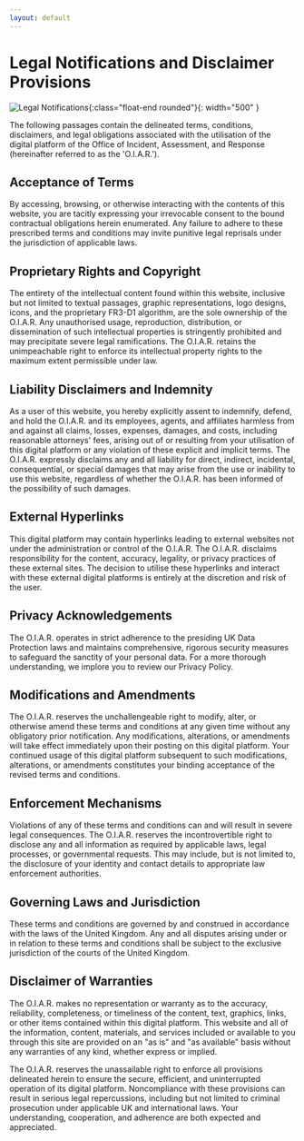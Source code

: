 ```yaml
---
layout: default
---
```


# Legal Notifications and Disclaimer Provisions

![Legal Notifications](/assets/pictures/legals.2.038.jpg){:class="float-end rounded"}{: width="500" }

The following passages contain the delineated terms, conditions, disclaimers, and legal obligations associated with the utilisation of the digital platform of the Office of Incident, Assessment, and Response (hereinafter referred to as the 'O.I.A.R.').

## Acceptance of Terms
By accessing, browsing, or otherwise interacting with the contents of this website, you are tacitly expressing your irrevocable consent to the bound contractual obligations herein enumerated. Any failure to adhere to these prescribed terms and conditions may invite punitive legal reprisals under the jurisdiction of applicable laws.

## Proprietary Rights and Copyright
The entirety of the intellectual content found within this website, inclusive but not limited to textual passages, graphic representations, logo designs, icons, and the proprietary FR3-D1 algorithm, are the sole ownership of the O.I.A.R. Any unauthorised usage, reproduction, distribution, or dissemination of such intellectual properties is stringently prohibited and may precipitate severe legal ramifications. The O.I.A.R. retains the unimpeachable right to enforce its intellectual property rights to the maximum extent permissible under law.

## Liability Disclaimers and Indemnity
As a user of this website, you hereby explicitly assent to indemnify, defend, and hold the O.I.A.R. and its employees, agents, and affiliates harmless from and against all claims, losses, expenses, damages, and costs, including reasonable attorneys' fees, arising out of or resulting from your utilisation of this digital platform or any violation of these explicit and implicit terms. The O.I.A.R. expressly disclaims any and all liability for direct, indirect, incidental, consequential, or special damages that may arise from the use or inability to use this website, regardless of whether the O.I.A.R. has been informed of the possibility of such damages.

## External Hyperlinks
This digital platform may contain hyperlinks leading to external websites not under the administration or control of the O.I.A.R. The O.I.A.R. disclaims responsibility for the content, accuracy, legality, or privacy practices of these external sites. The decision to utilise these hyperlinks and interact with these external digital platforms is entirely at the discretion and risk of the user.

## Privacy Acknowledgements
The O.I.A.R. operates in strict adherence to the presiding UK Data Protection laws and maintains comprehensive, rigorous security measures to safeguard the sanctity of your personal data. For a more thorough understanding, we implore you to review our Privacy Policy.

## Modifications and Amendments
The O.I.A.R. reserves the unchallengeable right to modify, alter, or otherwise amend these terms and conditions at any given time without any obligatory prior notification. Any modifications, alterations, or amendments will take effect immediately upon their posting on this digital platform. Your continued usage of this digital platform subsequent to such modifications, alterations, or amendments constitutes your binding acceptance of the revised terms and conditions.

## Enforcement Mechanisms
Violations of any of these terms and conditions can and will result in severe legal consequences. The O.I.A.R. reserves the incontrovertible right to disclose any and all information as required by applicable laws, legal processes, or governmental requests. This may include, but is not limited to, the disclosure of your identity and contact details to appropriate law enforcement authorities.

## Governing Laws and Jurisdiction
These terms and conditions are governed by and construed in accordance with the laws of the United Kingdom. Any and all disputes arising under or in relation to these terms and conditions shall be subject to the exclusive jurisdiction of the courts of the United Kingdom.

## Disclaimer of Warranties
The O.I.A.R. makes no representation or warranty as to the accuracy, reliability, completeness, or timeliness of the content, text, graphics, links, or other items contained within this digital platform. This website and all of the information, content, materials, and services included or available to you through this site are provided on an "as is" and "as available" basis without any warranties of any kind, whether express or implied.

The O.I.A.R. reserves the unassailable right to enforce all provisions delineated herein to ensure the secure, efficient, and uninterrupted operation of its digital platform. Noncompliance with these provisions can result in serious legal repercussions, including but not limited to criminal prosecution under applicable UK and international laws. Your understanding, cooperation, and adherence are both expected and appreciated.
